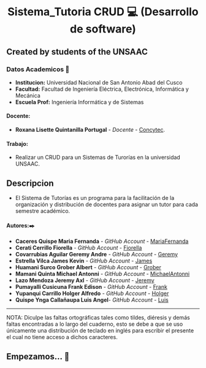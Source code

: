 # **<center> Sistema_Tutoria CRUD 💻 (Desarrollo de software) </center>**

## Created by students of the UNSAAC

### Datos Academicos 📖

- **Institucion:** Universidad Nacional de San Antonio Abad del Cusco
- **Facultad:** Facultad de Ingeniería Eléctrica, Electrónica, Informática y Mecánica
- **Escuela Prof:** Ingeniería Informática y de Sistemas

#### Docente:

- **Roxana Lisette Quintanilla Portugal** - _Docente_ - [Concytec](http://directorio.concytec.gob.pe/appDirectorioCTI/VerDatosInvestigador.do;jsessionid=a64a00668b861c4a52fdead99791?id_investigador=40930).

#### Trabajo:

- Realizar un CRUD para un Sistemas de Turorías en la universidad UNSAAC.

## Descripcion
- El Sistema de Tutorías es un programa para la facilitación de la organización y distribución de docentes para asignar un tutor para cada semestre académico.

#### Autores:✒️

- **Caceres Quispe Maria Fernanda** - _GitHub Account_ - [MariaFernanda](https://github.com/MariaFernandaCaceres)
- **Cerati Cerrillo Fiorella** - _GitHub Account_ - [Fiorella](https://github.com/Fiorella2919)
- **Covarrubias Aguilar Geremy Andre** - _GitHub Account_ - [Geremy](https://github.com/Geremy-Andre)
- **Estrella Vilca James Kevin** - _GitHub Account_ - [James](https://github.com/JamesKevinStar)
- **Huamani Surco Grober Albert** - _GitHub Account_ - [Grober](https://github.com/Grober976)
- **Mamani Quinta Michael Antonni** - _GitHub Account_ - [MichaelAntonni](https://github.com/Michael-Antonni)
- **Lazo Mendoza Jeremy Axl** - _GitHub Account_ - [Jeremy](https://github.com/Jeremylazm)
- **Pumayalli Cusicuna Frank Edison** - _GitHub Account_ - [Frank](https://github.com/frankpumacusi)
- **Yupanqui Carrillo Holger Alfredo** - _GitHub Account_ - [Holger](https://github.com/holgeryc)
- **Quispe Ynga Callañaupa Luis Angel**- _GitHub Account_ - [Luis](https://github.com/luis1128)
---

NOTA: Diculpe las faltas ortográficas tales como tildes, diéresis y demás faltas encontradas a lo largo del cuaderno, esto se debe a que se uso únicamente una distribución de teclado en inglés para escribir el presente el cual no tiene acceso a dichos caracteres.

## Empezamos... 🚀


